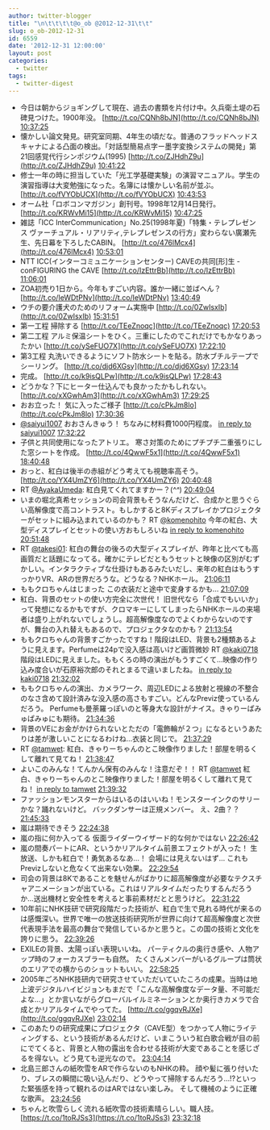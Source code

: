 ```yaml
---
author: twitter-blogger
title: "\n\t\t\t\t@o_ob @2012-12-31\t\t"
slug: o_ob-2012-12-31
id: 6559
date: '2012-12-31 12:00:00'
layout: post
categories:
  - twitter
tags:
  - twitter-digest
---
```


*   今日は朝からジョギングして現在、過去の書類を片付け中。久兵衛土堤の石碑見つけた。1900年没。 [http://t.co/CQNh8bJN](http://t.co/CQNh8bJN) [10:37:25](http://twitter.com/o_ob/statuses/285560256170455041)
*   懐かしい論文発見。研究室同期、4年生の頃だな。普通のフラッドヘッドスキャナによる凸面の検出。「対話型簡易点字ー墨字変換システムの開発」第21回感覚代行シンポジウム(1995) [http://t.co/ZJHdhZ9u](http://t.co/ZJHdhZ9u) [10:41:22](http://twitter.com/o_ob/statuses/285561250056925184)
*   修士一年の時に担当していた「光工学基礎実験」の演習マニュアル。学生の演習指導は大変勉強になった。名簿には懐かしい名前が並ぶ。 [http://t.co/fVYObUCX](http://t.co/fVYObUCX) [10:43:53](http://twitter.com/o_ob/statuses/285561882507632640)
*   オーム社「ロボコンマガジン」創刊号。1998年12月14日発行。 [http://t.co/KRWvMi15](http://t.co/KRWvMi15) [10:47:25](http://twitter.com/o_ob/statuses/285562773071609857)
*   雑誌「ICC InterCommunication」No.25(1998年夏)「特集・テレプレゼンス ヴァーチュアル・リアリティ,テレプレゼンスの行方」変わらない廣瀬先生、先日幕を下ろしたCABIN。 [http://t.co/476lMcx4](http://t.co/476lMcx4) [10:53:01](http://twitter.com/o_ob/statuses/285564182450012161)
*   NTT ICC(インターコミュニケーションセンター) CAVEの共同[形]生 - conFIGURING the CAVE [http://t.co/IzEttrBb](http://t.co/IzEttrBb) [11:06:01](http://twitter.com/o_ob/statuses/285567453419954176)
*   ZOA初売り1日から。今年もすごい内容。誰か一緒に並ばへん？ [http://t.co/IeWDtPNv](http://t.co/IeWDtPNv) [13:40:49](http://twitter.com/o_ob/statuses/285606410224562176)
*   ウチの要介護犬のためのリフォーム実施中 [http://t.co/0ZwIsxIb](http://t.co/0ZwIsxIb) [15:31:51](http://twitter.com/o_ob/statuses/285634351490809856)
*   第一工程 掃除する [http://t.co/TEeZnoqc](http://t.co/TEeZnoqc) [17:20:53](http://twitter.com/o_ob/statuses/285661789713211392)
*   第二工程 アルミ保温シートをひく。三重にしたのでこれだけでもかなりあったかい [http://t.co/ySeFUO7X](http://t.co/ySeFUO7X) [17:22:10](http://twitter.com/o_ob/statuses/285662114725638144)
*   第3工程 丸洗いできるようにソフト防水シートを貼る。防水ブチルテープでシーリング。 [http://t.co/djd6XGsy](http://t.co/djd6XGsy) [17:23:14](http://twitter.com/o_ob/statuses/285662383488245760)
*   完成。 [http://t.co/k9isQLPw](http://t.co/k9isQLPw) [17:28:43](http://twitter.com/o_ob/statuses/285663762151772160)
*   どうかな？下にヒーター仕込んでも良かったかもしれない。 [http://t.co/xXGwhAm3](http://t.co/xXGwhAm3) [17:29:25](http://twitter.com/o_ob/statuses/285663936076992512)
*   おお立った！ 気に入ったご様子 [http://t.co/cPkJm8lo](http://t.co/cPkJm8lo) [17:30:36](http://twitter.com/o_ob/statuses/285664237341253632)
*   [@saiyui1007](http://twitter.com/saiyui1007) おおさんきゅう！ ちなみに材料費1000円程度。 [in reply to saiyui1007](http://twitter.com/saiyui1007/statuses/285664229967687680) [17:32:22](http://twitter.com/o_ob/statuses/285664682520498177)
*   子供と共同使用になったアトリエ。 寒さ対策のためにプチプチ二重張りにした窓シートを作成。 [http://t.co/4QwwF5x1](http://t.co/4QwwF5x1) [18:40:48](http://twitter.com/o_ob/statuses/285681901451231232)
*   おっと、紅白は後半の赤組がどう考えても視聴率高そう。 [http://t.co/YX4UmZY6](http://t.co/YX4UmZY6) [20:40:48](http://twitter.com/o_ob/statuses/285712102830780416)
*   RT [@AyakaUmeda](http://twitter.com/AyakaUmeda): 紅白見てくれてますかー？(*^^*) [20:49:04](http://twitter.com/o_ob/statuses/285714184392568834)
*   いまの堀北真希セッションの司会背景もそうなんだけど、合成かと思うぐらい高解像度で高コントラスト。もしかすると8Kディスプレイかプロジェクターがセットに組み込まれているのかも？ RT [@komenohito](http://twitter.com/komenohito) 今年の紅白、大型ディスプレイとセットの使い方おもしろいね [in reply to komenohito](http://twitter.com/komenohito/statuses/285697316969664512) [20:51:48](http://twitter.com/o_ob/statuses/285714872656863232)
*   RT [@takesi01](http://twitter.com/takesi01): 紅白の舞台の後ろの大型ディスプレイが、昨年と比べても高画質だと話題になってる。確かにテレビだともうセットと映像の区別がむずかしい。インタラクティブな仕掛けもあるみたいだし、来年の紅白はもうすっかりVR、ARの世界だろうな。どうなる？NHKホール。 [21:06:11](http://twitter.com/o_ob/statuses/285718491951165440)
*   ももクロちゃんはじまった この衣装だと途中で変身するかも… [21:07:09](http://twitter.com/o_ob/statuses/285718736751693824)
*   紅白、背景のセットの使い方完全に次世代！ 旧世代なら「合成でもいいか」って発想になるかもですが、クロマキーにしてしまったらNHKホールの来場者は盛り上がれないでしょうし。超高解像度なのでよくわからないのですが、舞台の入れ替えもあるので、プロジェクタなのかも？ [21:13:54](http://twitter.com/o_ob/statuses/285720434123603970)
*   ももクロちゃんの背景すごかったですね！階段はLED、背景も2種類あるように見えます。Perfumeは24pで没入感は高いけど画質微妙 RT [@kaki0718](http://twitter.com/kaki0718) 階段はLEDに見えました。ももくろの時の演出がもうすごくて…映像の作り込み度合いが石原裕次郎のそれとまるで違いましたね。 [in reply to kaki0718](http://twitter.com/kaki0718/statuses/285722719025262593) [21:32:02](http://twitter.com/o_ob/statuses/285724995387277313)
*   ももクロちゃんの演出、カメラワーク、周辺LEDによる放射と視線の不整合のなさ含めて設計済みな没入感の高さもすごい。どんなPreviz使っているんだろう。 Perfumeも曼荼羅っぽいのと等身大な設計がナイス。きゃりーぱみゅぱみゅにも期待。 [21:34:36](http://twitter.com/o_ob/statuses/285725643033952256)
*   背景のVEにお金がかけられないとただの「電飾輪が２つ」になるというあたりは差が激しいことになるわけね…衣装と同じで。 [21:37:29](http://twitter.com/o_ob/statuses/285726366912102401)
*   RT [@tamwet](http://twitter.com/tamwet): 紅白、きゃりーちゃんのとこ映像作りました！部屋を明るくして離れて見てね！ [21:38:47](http://twitter.com/o_ob/statuses/285726695556788225)
*   よいこのみんな！てんかん保有のみんな！注意だぞ！！ RT [@tamwet](http://twitter.com/tamwet) 紅白、きゃりーちゃんのとこ映像作りました！部屋を明るくして離れて見てね！ [in reply to tamwet](http://twitter.com/tamwet/statuses/285726048077877248) [21:39:32](http://twitter.com/o_ob/statuses/285726884988342275)
*   ファッションモンスターからはいるのはいいね！モンスターインクのサリーかな？踊れないけど。 バックダンサーは正規メンバー。 え、2曲？？ [21:45:33](http://twitter.com/o_ob/statuses/285728397131390976)
*   嵐は期待できそう [22:24:38](http://twitter.com/o_ob/statuses/285738233076252673)
*   嵐の指に何か入ってる 仮面ライダーウイザード的な何かではない [22:26:42](http://twitter.com/o_ob/statuses/285738756521226240)
*   嵐の間奏パートにAR、というかリアルタイム前景エフェクトが入った！ 生放送、しかも紅白で！勇気あるなあ…！ 会場には見えないはず… これもPrevizしないと危なくて出来ない効果。 [22:29:54](http://twitter.com/o_ob/statuses/285739560267300865)
*   司会の背景は8Kであることを魅せんがばかりに超高解像度が必要なテクスチャアニメーションが出ている。これはリアルタイムだったりするんだろうか…送出機材と安全性を考えると事前素材だとと思うけど。 [22:31:22](http://twitter.com/o_ob/statuses/285739928879497216)
*   10年前にNHK技研で研究段階だった技術が、紅白で生で見れる時代が来るのは感慨深い。世界で唯一の放送技術研究所が世界に向けて超高解像度と次世代表現手法を最高の舞台で発信しているかと思うと。この国の技術と文化を誇りに思う。 [22:39:26](http://twitter.com/o_ob/statuses/285741957102305282)
*   EXILEの背景、太陽っぽい表現いいね。 パーティクルの奥行き感や、人物アップ時のフォーカスブラーも自然。 たくさんメンバーがいるグループは筒状のエリアでの横からのショットもいい。 [22:58:25](http://twitter.com/o_ob/statuses/285746736696266753)
*   2005年ごろNHK技研内で研究させていただいていたころの成果。当時は地上波デジタルハイビジョンもまだで「こんな高解像度なデータ量、不可能だよな…」とか言いながらグローバルイルミネーションとか奥行きカメラで合成とかリアルタイムでやってた。 [http://t.co/ggqvRJXe](http://t.co/ggqvRJXe) [23:02:14](http://twitter.com/o_ob/statuses/285747696055222272)
*   このあたりの研究成果にプロジェクタ（CAVE型）をつかって人物にライティングする、という技術があるんだけど、いまこういう紅白歌合戦が目の前にでてくると、背景と人物の露出を合わせる技術が大変であることを感じざるを得ない。どう見ても逆光なので。 [23:04:14](http://twitter.com/o_ob/statuses/285748198050525184)
*   北島三郎さんの紙吹雪をARで作らないのもNHKの粋。 顔や髪に張り付いたり、ブレスの瞬間に吸い込んだり、どうやって掃除するんだろう…!?といった緊張感を持って観れるのはARではない楽しみ。 そして機械のように正確な歌声。 [23:24:56](http://twitter.com/o_ob/statuses/285753407376080896)
*   ちゃんと吹雪らしく流れる紙吹雪の技術素晴らしい。職人技。 [https://t.co/1toRJSs3](https://t.co/1toRJSs3) [23:32:18](http://twitter.com/o_ob/statuses/285755262369923075)